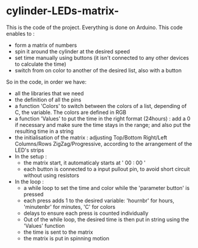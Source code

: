 # cylinder-LEDs-matrix-

This is the code of the project. Everything is done on Arduino. This code enables to :
- form a matrix of numbers
- spin it around the cylinder at the desired speed
- set time manually using buttons (it isn't connected to any other devices to calculate the time)
- switch from on color to another of the desired list, also with a button


So in the code, in order we have:
- all the libraries that we need
- the definition of all the pins 
- a function 'Colors' to switch between the colors of a list, depending of C, the variable. The colors are defined in RGB 
- a function 'Values' to put the time in the right format (24hours) : add a 0 if necessary and make sure the time stays in the range; and also put the resulting time in a string
- the initialisation of the matrix : adjusting Top/Bottom Right/Left Columns/Rows ZigZag/Progressive, according to the arrangement of the LED's strips
- In the setup : 
     - the matrix start, it automaticaly starts at ' 00 : 00 '
     - each button is connected to a input pullout pin, to avoid short circuit without using resistors
- In the loop : 
     - a while loop to set the time and color while the 'parameter button' is pressed
     - each press adds 1 to the desired variable: 'hournbr' for hours, 'minutenbr' for minutes, 'C' for colors
     - delays to ensure each press is counted individually 
     - Out of the while loop, the desired time is then put in string using the 'Values' function
     - the time is sent to the matrix
     - the matrix is put in spinning motion

